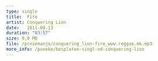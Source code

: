 ```yaml
---
type: single
title:  Fire
artist: Conquering Lion
date:   2011-08-13
duration: "03:57"
size: 9,0 MB
file: /prezemanja/conquering_lion-fire_www.reggae.mk.mp3
more_info: /poveke/besplaten-singl-od-conquering-lion
---
```

